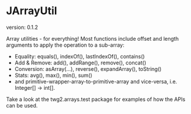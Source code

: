 JArrayUtil
==============
version: 0.1.2

Array utilities - for everything! Most functions include offset and length arguments to apply the operation to a sub-array:
* Equality: equals(), indexOf(), lastIndexOf(), contains()
* Add & Remove: add(), addRange(), remove(), concat()
* Conversion: asArray(...), reverse(), expandArray(), toString()
* Stats: avg(), max(), min(), sum()
* and primitive-wrapper-array-to-primitive-array and vice-versa, i.e. Integer[] -> int[].

Take a look at the twg2.arrays.test package for examples of how the APIs can be used.
